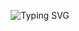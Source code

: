 <!-- Static centered text -->
<p align="center"> <img src="https://readme-typing-svg.herokuapp.com?font=Fira+Code&size=32&duration=3000&pause=500&color=00FF00&center=true&vCenter=true&width=600&lines=Nova Stack Dev" alt="Typing SVG" /> </p>
